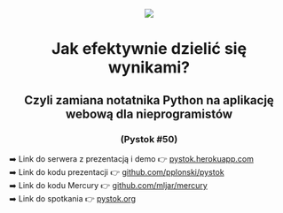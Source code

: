 <center>
    
![](https://pystok.org/statics/images/pystok_logo.png)
    
# Jak efektywnie dzielić się wynikami?

## Czyli zamiana notatnika Python na aplikację webową dla nieprogramistów

### (Pystok #50)
    
</center>

➡️ Link do serwera z prezentacją i demo 👉 <a href="https://pystok.herokuapp.com" target="_blank">pystok.herokuapp.com</a>
<br />
➡️ Link do kodu prezentacji 👉 <a href="https://github.com/pplonski/pystok" target="_blank">github.com/pplonski/pystok</a>
<br />
➡️ Link do kodu Mercury 👉 <a href="https://github.com/mljar/mercury" target="_blank">github.com/mljar/mercury</a>
<br />
➡️ Link do spotkania 👉 <a href="https://pystok.org" target="_blank">pystok.org</a>
